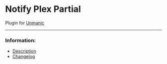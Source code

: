 # Notify Plex Partial
Plugin for [Unmanic](https://github.com/Unmanic)

---

### Information:

- [Description](description.md)
- [Changelog](changelog.md)
